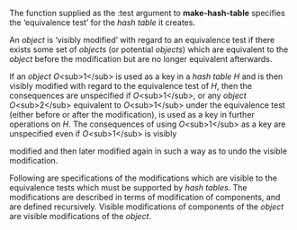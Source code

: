  

The function supplied as the :test argument to **make-hash-table** specifies the ‘equivalence test’ for the *hash table* it creates. 

An *object* is ‘visibly modified’ with regard to an equivalence test if there exists some set of *objects* (or potential *objects*) which are equivalent to the *object* before the modification but are no longer equivalent afterwards. 

If an *object O*\<sub\>1\</sub\> is used as a key in a *hash table H* and is then visibly modified with regard to the equivalence test of *H*, then the consequences are unspecified if *O*\<sub\>1\</sub\>, or any *object O*\<sub\>2\</sub\> equivalent to *O*\<sub\>1\</sub\> under the equivalence test (either before or after the modification), is used as a key in further operations on *H*. The consequences of using *O*\<sub\>1\</sub\> as a key are unspecified even if *O*\<sub\>1\</sub\> is visibly 

modified and then later modified again in such a way as to undo the visible modification. 

Following are specifications of the modifications which are visible to the equivalence tests which must be supported by *hash tables*. The modifications are described in terms of modification of components, and are defined recursively. Visible modifications of components of the *object* are visible modifications of the *object*. 

